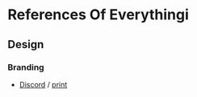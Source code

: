 # References Of Everythingi

## Design

### Branding

- [Discord](https://discordapp.com/branding) / [print](assets/discordapp.com-branding.png)
